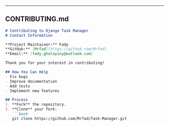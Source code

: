 
---

## **CONTRIBUTING.md**
```markdown
# Contributing to Django Task Manager
# Contact Information

**Project Maintainer:** Fady  
**GitHub:** [Mrfad](https://github.com/Mrfad)  
**Email:** [fady.ghalayiny@outlook.com]

Thank you for your interest in contributing!

## How You Can Help
- Fix bugs
- Improve documentation
- Add tests
- Implement new features

## Process
1. **Fork** the repository.
2. **Clone** your fork:
   ```bash
   git clone https://github.com/Mrfad/Task-Manager.git
